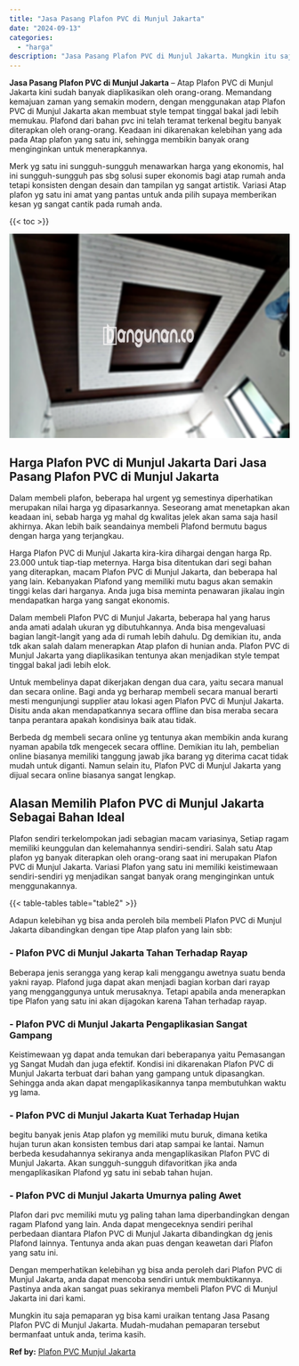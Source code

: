 ```yaml
---
title: "Jasa Pasang Plafon PVC di Munjul Jakarta"
date: "2024-09-13"
categories: 
  - "harga"
description: "Jasa Pasang Plafon PVC di Munjul Jakarta. Mungkin itu saja pemaparan yg bisa kami uraikan tentang Jasa Pasang Plafon PVC di Munjul Jakarta. Mudah-mudahan pem..."
---
```


**Jasa Pasang Plafon PVC di Munjul Jakarta** – Atap Plafon PVC di Munjul Jakarta kini sudah banyak diaplikasikan oleh orang-orang. Memandang kemajuan zaman yang semakin modern, dengan menggunakan atap Plafon PVC di Munjul Jakarta akan membuat style tempat tinggal bakal jadi lebih memukau. Plafond dari bahan pvc ini telah teramat terkenal begitu banyak diterapkan oleh orang-orang. Keadaan ini dikarenakan kelebihan yang ada pada Atap plafon yang satu ini, sehingga membikin banyak orang menginginkan untuk menerapkannya.

Merk yg satu ini sungguh-sungguh menawarkan harga yang ekonomis, hal ini sungguh-sungguh pas sbg solusi super ekonomis bagi atap rumah anda tetapi konsisten dengan desain dan tampilan yg sangat artistik. Variasi Atap plafon yg satu ini amat yang pantas untuk anda pilih supaya memberikan kesan yg sangat cantik pada rumah anda.

{{< toc >}}

![Jasa Pasang Plafon PVC di Munjul Jakarta](/images/flafond-pvc-murah05.png)

## Harga Plafon PVC di Munjul Jakarta Dari Jasa Pasang Plafon PVC di Munjul Jakarta

Dalam membeli plafon, beberapa hal urgent yg semestinya diperhatikan merupakan nilai harga yg dipasarkannya. Seseorang amat menetapkan akan keadaan ini, sebab harga yg mahal dg kwalitas jelek akan sama saja hasil akhirnya. Akan lebih baik seandainya membeli Plafond bermutu bagus dengan harga yang terjangkau.

Harga Plafon PVC di Munjul Jakarta kira-kira dihargai dengan harga Rp. 23.000 untuk tiap-tiap meternya. Harga bisa ditentukan dari segi bahan yang diterapkan, macam Plafon PVC di Munjul Jakarta, dan beberapa hal yang lain. Kebanyakan Plafond yang memiliki mutu bagus akan semakin tinggi kelas dari harganya. Anda juga bisa meminta penawaran jikalau ingin mendapatkan harga yang sangat ekonomis.

Dalam membeli Plafon PVC di Munjul Jakarta, beberapa hal yang harus anda amati adalah ukuran yg dibutuhkannya. Anda bisa mengevaluasi bagian langit-langit yang ada di rumah lebih dahulu. Dg demikian itu, anda tdk akan salah dalam menerapkan Atap plafon di hunian anda. Plafon PVC di Munjul Jakarta yang diaplikasikan tentunya akan menjadikan style tempat tinggal bakal jadi lebih elok.

Untuk membelinya dapat dikerjakan dengan dua cara, yaitu secara manual dan secara online. Bagi anda yg berharap membeli secara manual berarti mesti mengunjungi supplier atau lokasi agen Plafon PVC di Munjul Jakarta. Disitu anda akan mendapatkannya secara offline dan bisa meraba secara tanpa perantara apakah kondisinya baik atau tidak.

Berbeda dg membeli secara online yg tentunya akan membikin anda kurang nyaman apabila tdk mengecek secara offline. Demikian itu lah, pembelian online biasanya memiliki tanggung jawab jika barang yg diterima cacat tidak mudah untuk diganti. Namun selain itu, Plafon PVC di Munjul Jakarta yang dijual secara online biasanya sangat lengkap.

## Alasan Memilih Plafon PVC di Munjul Jakarta Sebagai Bahan Ideal

Plafon sendiri terkelompokan jadi sebagian macam variasinya, Setiap ragam memiliki keunggulan dan kelemahannya sendiri-sendiri. Salah satu Atap plafon yg banyak diterapkan oleh orang-orang saat ini merupakan Plafon PVC di Munjul Jakarta. Variasi Plafon yang satu ini memiliki keistimewaan sendiri-sendiri yg menjadikan sangat banyak orang menginginkan untuk menggunakannya.

{{< table-tables table="table2" >}}

Adapun kelebihan yg bisa anda peroleh bila membeli Plafon PVC di Munjul Jakarta dibandingkan dengan tipe Atap plafon yang lain sbb:

### \- Plafon PVC di Munjul Jakarta Tahan Terhadap Rayap

Beberapa jenis serangga yang kerap kali menggangu awetnya suatu benda yakni rayap. Plafond juga dapat akan menjadi bagian korban dari rayap yang mengganggunya untuk merusaknya. Tetapi apabila anda menerapkan tipe Plafon yang satu ini akan dijagokan karena Tahan terhadap rayap.

### \- Plafon PVC di Munjul Jakarta Pengaplikasian Sangat Gampang

Keistimewaan yg dapat anda temukan dari beberapanya yaitu Pemasangan yg Sangat Mudah dan juga efektif. Kondisi ini dikarenakan Plafon PVC di Munjul Jakarta terbuat dari bahan yang gampang untuk dipasangkan. Sehingga anda akan dapat mengaplikasikannya tanpa membutuhkan waktu yg lama.

### \- Plafon PVC di Munjul Jakarta Kuat Terhadap Hujan

begitu banyak jenis Atap plafon yg memiliki mutu buruk, dimana ketika hujan turun akan konsisten tembus dari atap sampai ke lantai. Namun berbeda kesudahannya sekiranya anda mengaplikasikan Plafon PVC di Munjul Jakarta. Akan sungguh-sungguh difavoritkan jika anda mengaplikasikan Plafond yg satu ini sebab tahan hujan.

### \- Plafon PVC di Munjul Jakarta Umurnya paling Awet

Plafon dari pvc memiliki mutu yg paling tahan lama diperbandingkan dengan ragam Plafond yang lain. Anda dapat mengeceknya sendiri perihal perbedaan diantara Plafon PVC di Munjul Jakarta dibandingkan dg jenis Plafond lainnya. Tentunya anda akan puas dengan keawetan dari Plafon yang satu ini.

Dengan memperhatikan kelebihan yg bisa anda peroleh dari Plafon PVC di Munjul Jakarta, anda dapat mencoba sendiri untuk membuktikannya. Pastinya anda akan sangat puas sekiranya membeli Plafon PVC di Munjul Jakarta ini dari kami.

Mungkin itu saja pemaparan yg bisa kami uraikan tentang Jasa Pasang Plafon PVC di Munjul Jakarta. Mudah-mudahan pemaparan tersebut bermanfaat untuk anda, terima kasih.

**Ref by:** [Plafon PVC Munjul Jakarta](https://id.wikipedia.org/wiki/Plafon)
